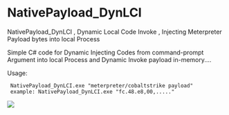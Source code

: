 # NativePayload_DynLCI
NativePayload_DynLCI , Dynamic Local Code Invoke , Injecting Meterpreter Payload bytes into local Process

Simple C# code for Dynamic Injecting Codes from command-prompt Argument into local Process and Dynamic Invoke payload in-memory....

Usage: 
    
     NativePayload_DynLCI.exe "meterpreter/cobaltstrike payload"
     example: NativePayload_DynLCI.exe "fc.48.e8,00,....."
     
                   
   
 <p><a href="https://hits.seeyoufarm.com"><img src="https://hits.seeyoufarm.com/api/count/incr/badge.svg?url=https://github.com/DamonMohammadbagher/NativePayload_DynLCI"/></a></p>
